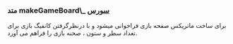 <h3>
متد makeGameBoard\_
<a class="ext-link" href="classes_Tetris_Gameplay.js.html#line24" >سورس</a>
</h3>

برای ساخت ماتریکس صفحه بازی فراخوانی میشود و با درنظرگرفتن کانفیگ بازی برای تعداد سطر و ستون ، صحنه بازی را فراهم می آورد.
